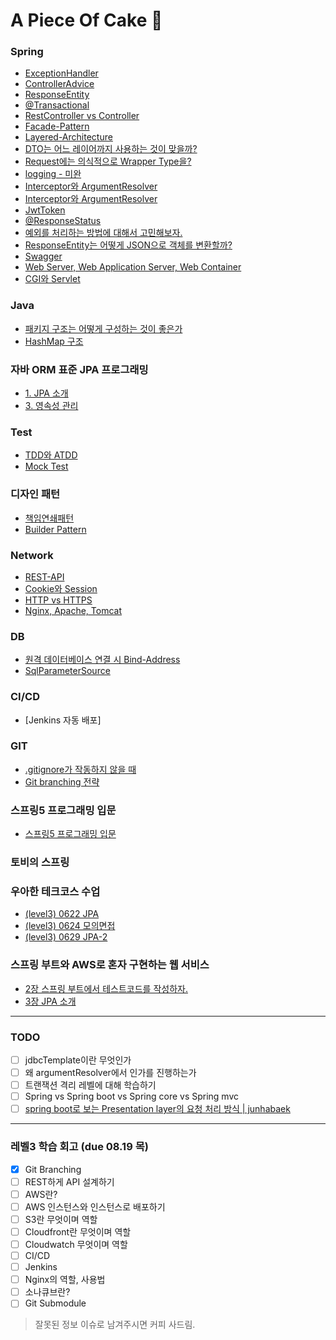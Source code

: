 # A Piece Of Cake 🍰

### Spring
- [ExceptionHandler](spring/ExceptionHandler.md)
- [ControllerAdvice](spring/ControllerAdvice.md)
- [ResponseEntity](spring/ResponseEntity.md)
- [@Transactional](network/Transactional.md)
- [RestController vs Controller](spring/RestController-Controller.md)
- [Facade-Pattern](design-pattern/Facade-Pattern.md)
- [Layered-Architecture](spring/Layered-Architecture.md)
- [DTO는 어느 레이어까지 사용하는 것이 맞을까?](spring/When-To-Use-DTO.md)
- [Request에는 의식적으로 Wrapper Type을?](spring/Request-With-Wrapper.md)
- [logging - 미완](spring/logger.md)
- [Interceptor와 ArgumentResolver](spring/interceptor-argumentResolver.md)
- [Interceptor와 ArgumentResolver](spring/interceptor-argumentResolver-detail.md)
- [JwtToken](spring/jwt.md)
- [@ResponseStatus](spring/responseStatus-annotation.md)
- [예외를 처리하는 방법에 대해서 고민해보자.](spring/handle-exception.md)
- [ResponseEntity는 어떻게 JSON으로 객체를 변환할까?](spring/how-to-convert-json-in-response-entity.md)
- [Swagger](spring/swagger.md)
- [Web Server, Web Application Server, Web Container](spring/webServer-WAS-Container.md)
- [CGI와 Servlet](spring/cgi-servlet.md)

### Java
- [패키지 구조는 어떻게 구성하는 것이 좋은가](java/package.md)
- [HashMap 구조](java/about-hashMap.md)

### 자바 ORM 표준 JPA 프로그래밍
- [1. JPA 소개](jpa/chap1-introduce-jpa.md)
- [3. 영속성 관리](jpa/chap3-persistence.md)

### Test
- [TDD와 ATDD](test/TDD-ATDD.md)
- [Mock Test](test/mock-test.md)

### 디자인 패턴
- [책임연쇄패턴](design-pattern/책임연쇄패턴.md)
- [Builder Pattern](design-pattern/빌더패턴.md)

### Network
- [REST-API](network/REST-API.md)
- [Cookie와 Session](network/Cookie-Session.md)
- [HTTP vs HTTPS](network/Http_Https.md)
- [Nginx, Apache, Tomcat](network/nginx_apache_tomcat.md)

### DB
- [원격 데이터베이스 연결 시 Bind-Address](db/remote-db-bind-address.md)
- [SqlParameterSource](db/sqlParameterSource.md)

### CI/CD
- [Jenkins 자동 배포]

### GIT
- [.gitignore가 작동하지 않을 때](git/gitignore-작동하지-않을-때.md)
- [Git branching 전략](git/git-branching.md)

### 스프링5 프로그래밍 입문
- [스프링5 프로그래밍 입문](https://github.com/seovalue/spring5-programming-introduction/tree/seovalue/joanne)

### 토비의 스프링

### 우아한 테크코스 수업
* [(level3) 0622 JPA](lecture/0622.md)
* [(level3) 0624 모의면접](lecture/0624.md)
* [(level3) 0629 JPA-2](lecture/0629.md)


### 스프링 부트와 AWS로 혼자 구현하는 웹 서비스
* [2장 스프링 부트에서 테스트코드를 작성하자.](git/chap2-springboot-aws.md)
* [3장 JPA 소개](git/chap3-springboot-aws.md)


---


### TODO
- [ ] jdbcTemplate이란 무엇인가
- [ ] 왜 argumentResolver에서 인가를 진행하는가
- [ ] 트랜잭션 격리 레벨에 대해 학습하기
- [ ] Spring vs Spring boot vs Spring core vs Spring mvc
- [ ] [spring boot로 보는 Presentation layer의 요청 처리 방식 | junhabaek](https://tech.junhabaek.net/%EB%B0%B1%EC%97%94%EB%93%9C-%EC%84%9C%EB%B2%84-%EC%95%84%ED%82%A4%ED%85%8D%EC%B2%98-presentation-layer-1-%EC%9A%94%EC%B2%AD-%EB%B0%A9%EC%8B%9D%EC%97%90-%EB%94%B0%EB%A5%B8-variation-353fe464bdb4#8810)

---

### 레벨3 학습 회고 (due 08.19 목)
- [x] Git Branching
- [ ] REST하게 API 설계하기
- [ ] AWS란?
- [ ] AWS 인스턴스와 인스턴스로 배포하기
- [ ] S3란 무엇이며 역할
- [ ] Cloudfront란 무엇이며 역할
- [ ] Cloudwatch 무엇이며 역할
- [ ] CI/CD
- [ ] Jenkins
- [ ] Nginx의 역할, 사용법
- [ ] 소나큐브란?
- [ ] Git Submodule

> 잘못된 정보 이슈로 남겨주시면 커피 사드림.
